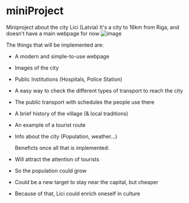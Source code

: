 # miniProject
Miniproject about the city Lici (Latvia)
It's a city to 16km from Riga, and doesn't have a main webpage for now
![image](https://github.com/user-attachments/assets/240f27c7-276f-402d-a8b0-c5bb9c17c133)

The things that will be implemented are:

- A modern and simple-to-use webpage
- Images of the city
- Public Institutions (Hospitals, Police Station)
- A easy way to check the different types of transport to reach the city
- The public transport with schedules the people use there
- A brief history of the village (& local traditions)
- An example of a tourist route
- Info about the city (Population, weather…)

  Beneficts once all that is implemented:
  
- Will attract the attention of tourists
- So the population could grow
- Could be a new target to stay near the capital, but cheaper
- Because of that, Lici could enrich oneself in culture

